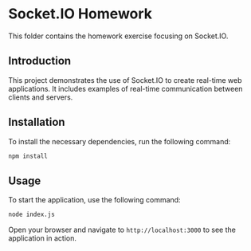 # Socket.IO Homework

This folder contains the homework exercise focusing on Socket.IO.

## Introduction

This project demonstrates the use of Socket.IO to create real-time web applications. It includes examples of real-time communication between clients and servers.

## Installation

To install the necessary dependencies, run the following command:

```bash
npm install
```

## Usage

To start the application, use the following command:

```bash
node index.js
```

Open your browser and navigate to `http://localhost:3000` to see the application in action.
